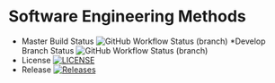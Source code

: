 


# Software Engineering Methods
* Master Build Status ![GitHub Workflow Status (branch)](https://img.shields.io/github/actions/workflow/status/ericfwan/sem/main.yml?master)
*Develop Branch Status ![GitHub Workflow Status (branch)](https://img.shields.io/github/actions/workflow/status/ericfwan/sem/main.yml?branch=develop)
* License [![LICENSE](https://img.shields.io/github/license/ericfwan/sem)](https://github.com/ericfwan/sem/blob/master/LICENSE)
* Release [![Releases](https://img.shields.io/github/release/ericfwan/sem/all.svg?style=flat-square)](https://github.com/ericfwan/sem/releases)